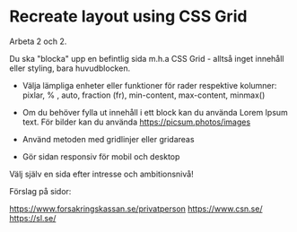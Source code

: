 #  Recreate layout using CSS Grid

Arbeta 2 och 2.

Du ska "blocka" upp en befintlig sida m.h.a CSS Grid - alltså inget innehåll eller styling, bara huvudblocken.

- Välja lämpliga enheter eller funktioner för rader respektive kolumner: pixlar, % , auto, fraction (fr), min-content, max-content, minmax()

- Om du behöver fylla ut innehåll i ett block kan du använda Lorem Ipsum text. För bilder kan du använda https://picsum.photos/images

- Använd metoden med gridlinjer eller gridareas

- Gör sidan responsiv för mobil och desktop

Välj själv en sida efter intresse och ambitionsnivå!

Förslag på sidor:

https://www.forsakringskassan.se/privatperson
https://www.csn.se/
https://sl.se/



